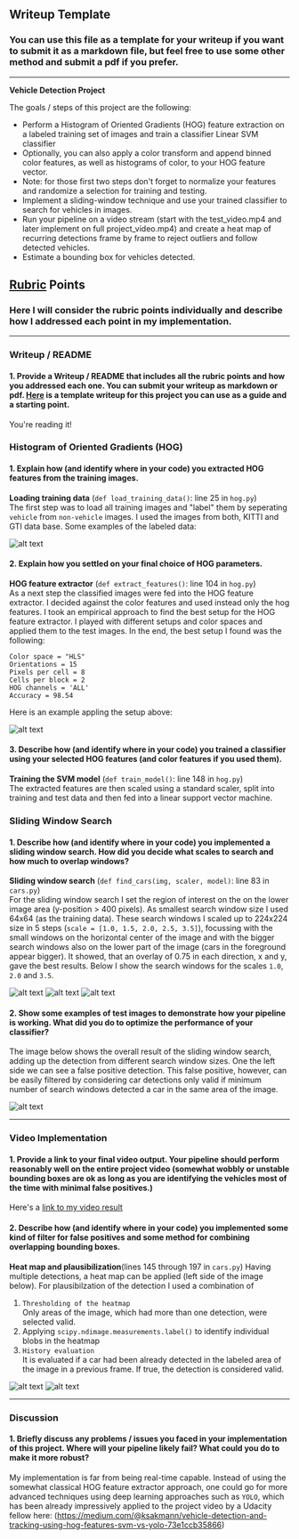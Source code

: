 ## Writeup Template
### You can use this file as a template for your writeup if you want to submit it as a markdown file, but feel free to use some other method and submit a pdf if you prefer.

---

**Vehicle Detection Project**

The goals / steps of this project are the following:

* Perform a Histogram of Oriented Gradients (HOG) feature extraction on a labeled training set of images and train a classifier Linear SVM classifier
* Optionally, you can also apply a color transform and append binned color features, as well as histograms of color, to your HOG feature vector. 
* Note: for those first two steps don't forget to normalize your features and randomize a selection for training and testing.
* Implement a sliding-window technique and use your trained classifier to search for vehicles in images.
* Run your pipeline on a video stream (start with the test_video.mp4 and later implement on full project_video.mp4) and create a heat map of recurring detections frame by frame to reject outliers and follow detected vehicles.
* Estimate a bounding box for vehicles detected.

[//]: # (Image References)
[image1]: ./examples/TrainingData.png
[image2]: ./examples/HOG.png
[image3]: ./examples/scale1_test5.jpg
[image4]: ./examples/scale2.0_test5.jpg
[image5]: ./examples/scale3.5_test5.jpg
[image6]: ./examples/boxes_test6.jpg
[image7]: ./examples/heat7.png
[image8]: ./examples/output_test5.jpg
[video1]: ./project_video.mp4

## [Rubric](https://review.udacity.com/#!/rubrics/513/view) Points
### Here I will consider the rubric points individually and describe how I addressed each point in my implementation.  

---
### Writeup / README

#### 1. Provide a Writeup / README that includes all the rubric points and how you addressed each one.  You can submit your writeup as markdown or pdf.  [Here](https://github.com/udacity/CarND-Vehicle-Detection/blob/master/writeup_template.md) is a template writeup for this project you can use as a guide and a starting point.  

You're reading it!

### Histogram of Oriented Gradients (HOG)

#### 1. Explain how (and identify where in your code) you extracted HOG features from the training images.

**Loading training data** (`def load_training_data()`: line 25 in `hog.py`)  
The first step was to load all training images and "label" them by seperating `vehicle` from `non-vehicle` images. I used the images from both, KITTI and GTI data base. Some examples of the labeled data:

![alt text][image1]

#### 2. Explain how you settled on your final choice of HOG parameters.

**HOG feature extractor** (`def extract_features()`: line 104 in `hog.py`)  
As a next step the classified images were fed into the HOG feature extractor. I decided against the color features and used instead only the hog features. 
I took an empirical approach to find the best setup for the HOG feature extractor. I played with different setups and color spaces and applied them to the test images. In the end, the best setup I found was the following:  

    Color space = "HLS"  
    Orientations = 15  
    Pixels per cell = 8  
    Cells per block = 2  
    HOG channels = 'ALL'  
    Accuracy = 98.54

Here is an example appling the setup above:  

![alt text][image2]

#### 3. Describe how (and identify where in your code) you trained a classifier using your selected HOG features (and color features if you used them).

**Training the SVM model** (`def train_model()`: line 148 in `hog.py`)  
The extracted features are then scaled using a standard scaler, split into training and test data and then fed into a linear support vector machine.

### Sliding Window Search

#### 1. Describe how (and identify where in your code) you implemented a sliding window search.  How did you decide what scales to search and how much to overlap windows?

**Sliding window search** (`def find_cars(img, scaler, model)`: line 83 in `cars.py`)  
For the sliding window search I set the region of interest on the on the lower image area (y-position > 400 pixels). As smallest search window size I used 64x64 (as the training data). These search windows I scaled up to 224x224 size in 5 steps (`scale = [1.0, 1.5, 2.0, 2.5, 3.5]`), focussing with the small windows on the horizontal center of the image and with the bigger search windows also on the lower part of the image (cars in the foreground appear bigger). It showed, that an overlay of 0.75 in each direction, x and y, gave the best results. Below I show the search windows for the scales `1.0`, `2.0` and `3.5`.  

![alt text][image3]
![alt text][image4]
![alt text][image5]

#### 2. Show some examples of test images to demonstrate how your pipeline is working.  What did you do to optimize the performance of your classifier?

The image below shows the overall result of the sliding window search, adding up the detection from different search window sizes. One the left side we can see a false positive detection. This false positive, however, can be easily filtered by considering car detections only valid if minimum number of search windows detected a car in the same area of the image.  

![alt text][image6]


---

### Video Implementation

#### 1. Provide a link to your final video output.  Your pipeline should perform reasonably well on the entire project video (somewhat wobbly or unstable bounding boxes are ok as long as you are identifying the vehicles most of the time with minimal false positives.)
Here's a [link to my video result](https://youtu.be/HURFcv4pae8)


#### 2. Describe how (and identify where in your code) you implemented some kind of filter for false positives and some method for combining overlapping bounding boxes.

**Heat map and plausibilization**(lines 145 through 197 in `cars.py`)
Having multiple detections, a heat map can be applied (left side of the image below). For plausibilzation of the detection I used a combination of 

1. `Thresholding of the heatmap`  
   Only areas of the image, which had more than one detection, were selected valid.   
2. Applying `scipy.ndimage.measurements.label()` to identify individual blobs in the heatmap
3. `History evaluation`  
    It is evaluated if a car had been already detected in the labeled area of the image in a previous frame. If true, the detection is considered valid.

![alt text][image7]
![alt text][image8]

---

### Discussion

#### 1. Briefly discuss any problems / issues you faced in your implementation of this project.  Where will your pipeline likely fail?  What could you do to make it more robust?

My implementation is far from being real-time capable. Instead of using the somewhat classical HOG feature extractor approach, one could go for more advanced techniques using deep learning approaches such as `YOLO`, which has been already impressively applied to the project video by a Udacity fellow here: 
(https://medium.com/@ksakmann/vehicle-detection-and-tracking-using-hog-features-svm-vs-yolo-73e1ccb35866)

